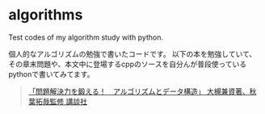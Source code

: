 # algorithms
Test codes of my algorithm study with python.

個人的なアルゴリズムの勉強で書いたコードです。
以下の本を勉強していて、その章末問題や、本文中に登場するcppのソースを自分んが普段使っているpythonで書いてみてます。

> [「問題解決力を鍛える！　アルゴリズムとデータ構造」 大槻兼資著、秋葉拓哉監修 講談社](https://bookclub.kodansha.co.jp/product?item=0000275430)
